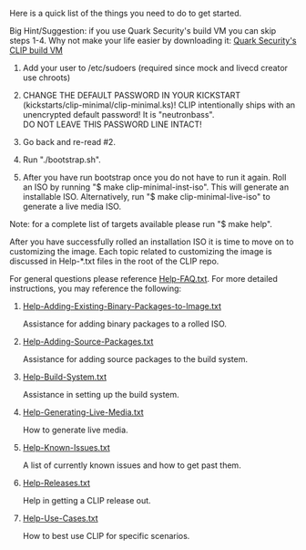Here is a quick list of the things you need to do to get started.

Big Hint/Suggestion: if you use Quark Security's build VM
you can skip steps 1-4.  Why not make your life easier by
downloading it:
[Quark Security's CLIP build VM](https://quarksecurity.com/files/CLIP/)


1. Add your user to /etc/sudoers (required since mock and livecd creator use
chroots)

2. CHANGE THE DEFAULT PASSWORD IN YOUR KICKSTART (kickstarts/clip-minimal/clip-minimal.ks)!
CLIP intentionally ships with an unencrypted default password!  It is "neutronbass".  
DO NOT LEAVE THIS PASSWORD LINE INTACT!

3. Go back and re-read #2.

4. Run "./bootstrap.sh". 

5. After you have run bootstrap once you do not have to run it again. 
Roll an ISO by running "$ make clip-minimal-inst-iso". This will generate
an installable ISO.  Alternatively, run "$ make clip-minimal-live-iso" 
to generate a live media ISO.

Note: for a complete list of targets available please run "$ make help".

After you have successfully rolled an installation ISO it is time to move on
to customizing the image.  Each topic related to customizing the image is
discussed in Help-*.txt files in the root of the CLIP repo.

For general questions please reference [Help-FAQ.txt](Help-FAQ.txt).
For more detailed instructions, you may reference the following:

1. [Help-Adding-Existing-Binary-Packages-to-Image.txt](Help-Adding-Existing-Binary-Packages-to-Image.txt)
   
   Assistance for adding binary packages to a rolled ISO.

2. [Help-Adding-Source-Packages.txt](Help-Adding-Source-Packages.txt)

   Assistance for adding source packages to the build system.

3. [Help-Build-System.txt](Help-Build-System.txt)
   
   Assistance in setting up the build system.

4. [Help-Generating-Live-Media.txt](Help-Generating-Live-Media.txt)

   How to generate live media.

5. [Help-Known-Issues.txt](Help-Known-Issues.txt)

   A list of currently known issues and how to get past them.

8. [Help-Releases.txt](Help-Releases.txt)

   Help in getting a CLIP release out.

9. [Help-Use-Cases.txt](Help-Use-Cases.txt)

   How to best use CLIP for specific scenarios.
